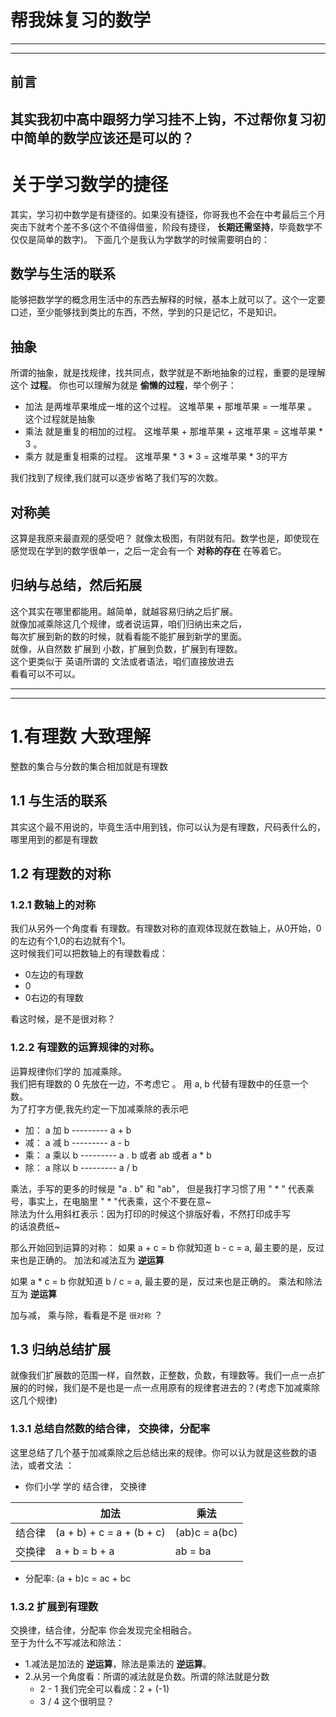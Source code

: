 # 帮我妹复习的数学
---
---
## 前言
其实我初中高中跟努力学习挂不上钩，不过帮你复习初中简单的数学应该还是可以的？  
---
# 关于学习数学的捷径
其实，学习初中数学是有捷径的。如果没有捷径，你哥我也不会在中考最后三个月突击下就考个差不多(这个不值得借鉴，阶段有捷径， **长期还需坚持**，毕竟数学不仅仅是简单的数字)。  下面几个是我认为学数学的时候需要明白的：


## 数学与生活的联系
能够把数学学的概念用生活中的东西去解释的时候，基本上就可以了。这个一定要口述，至少能够找到类比的东西，不然，学到的只是记忆，不是知识。

## 抽象
所谓的抽象，就是找规律，找共同点，数学就是不断地抽象的过程，重要的是理解这个 **过程**。 你也可以理解为就是 **偷懒的过程**，举个例子：
* 加法 是两堆苹果堆成一堆的这个过程。 这堆苹果 + 那堆苹果 = 一堆苹果 。  这个过程就是抽象
* 乘法 就是重复的相加的过程。   这堆苹果 + 那堆苹果 + 这堆苹果  = 这堆苹果 * 3 。
* 乘方 就是重复相乘的过程。 这堆苹果 \* 3 \* 3 = 这堆苹果 * 3的平方

我们找到了规律,我们就可以逐步省略了我们写的次数。


## 对称美
这算是我原来最直观的感受吧？ 就像太极图，有阴就有阳。数学也是，即使现在  
感觉现在学到的数学很单一，之后一定会有一个 **对称的存在** 在等着它。  

## 归纳与总结，然后拓展
这个其实在哪里都能用。越简单，就越容易归纳之后扩展。  
就像加减乘除这几个规律，或者说运算，咱们归纳出来之后，  
每次扩展到新的数的时候，就看看能不能扩展到新学的里面。  
就像，从自然数 扩展到 小数，扩展到负数，扩展到有理数。    
这个更类似于 英语所谓的 文法或者语法，咱们直接放进去  
看看可以不可以。

---
---
# 1.有理数 大致理解
整数的集合与分数的集合相加就是有理数
## 1.1 与生活的联系
其实这个最不用说的，毕竟生活中用到钱，你可以认为是有理数，尺码表什么的，哪里用到的都是有理数  

## 1.2 有理数的对称
### 1.2.1 数轴上的对称
我们从另外一个角度看 有理数。有理数对称的直观体现就在数轴上，从0开始，0的左边有个1,0的右边就有个1。  
这时候我们可以把数轴上的有理数看成：
* 0左边的有理数
* 0
* 0右边的有理数  

看这时候，是不是很对称？

### 1.2.2 有理数的运算规律的对称。
运算规律你们学的 加减乘除。  
我们把有理数的 0 先放在一边，不考虑它 。
用 a, b 代替有理数中的任意一个数。  
为了打字方便,我先约定一下加减乘除的表示吧
  * 加： a 加 b    ---------  a + b
  * 减： a 减 b    ---------  a - b
  * 乘： a 乘以 b  ---------  a . b 或者 ab 或者 a * b  
  * 除： a 除以 b  ---------  a / b  

乘法，手写的更多的时候是 "a . b" 和 "ab"， 但是我打字习惯了用 " \* " 代表乘号，事实上，在电脑里 " \* "代表乘，这个不要在意~  
除法为什么用斜杠表示：因为打印的时候这个排版好看，不然打印成手写   
的话浪费纸~  

那么开始回到运算的对称：
如果 a + c = b  你就知道   b - c = a, 最主要的是，反过来也是正确的。 加法和减法互为 **逆运算**

如果 a * c = b  你就知道   b / c = a, 最主要的是，反过来也是正确的。 乘法和除法互为 **逆运算**

加与减， 乘与除，看看是不是 `很对称` ？  



## 1.3 归纳总结扩展
就像我们扩展数的范围一样，自然数，正整数，负数，有理数等。我们一点一点扩展的的时候，我们是不是也是一点一点用原有的规律套进去的？(考虑下加减乘除这几个规律)   

### 1.3.1 总结自然数的结合律， 交换律，分配率
这里总结了几个基于加减乘除之后总结出来的规律。你可以认为就是这些数的语法，或者文法  ：

* 你们小学 学的 结合律， 交换律

|    | 加法 | 乘法 |
|----|-----|-----|
|结合律|(a + b) + c = a + (b + c)| (ab)c = a(bc) |
|交换律| a + b = b + a | ab = ba |


* 分配率: (a + b)c = ac + bc

### 1.3.2 扩展到有理数
交换律，结合律，分配率 你会发现完全相融合。  
至于为什么不写减法和除法：
* 1.减法是加法的 **逆运算**，除法是乘法的 **逆运算**。
* 2.从另一个角度看：所谓的减法就是负数。所谓的除法就是分数
  *  2 - 1 我们完全可以看成：2 + (-1)
  *  3 / 4  这个很明显？
